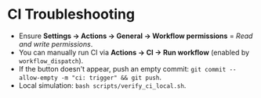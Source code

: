 # CI Troubleshooting

- Ensure **Settings → Actions → General → Workflow permissions** = *Read and write permissions*.
- You can manually run CI via **Actions → CI → Run workflow** (enabled by `workflow_dispatch`).
- If the button doesn't appear, push an empty commit: `git commit --allow-empty -m "ci: trigger" && git push`.
- Local simulation: `bash scripts/verify_ci_local.sh`.
